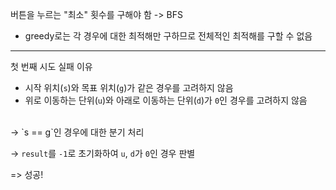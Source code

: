 버튼을 누르는 "최소" 횟수를 구해야 함 -> BFS
- greedy로는 각 경우에 대한 최적해만 구하므로 전체적인 최적해를 구할 수 없음

<hr/>

첫 번째 시도 실패 이유
- 시작 위치(`s`)와 목표 위치(`g`)가 같은 경우를 고려하지 않음
- 위로 이동하는 단위(`u`)와 아래로 이동하는 단위(`d`)가 `0`인 경우를 고려하지 않음
<br/>
-> `s == g`인 경우에 대한 분기 처리

-> `result`를 `-1`로 초기화하여 `u`, `d`가 `0`인 경우 판별

=> 성공!

